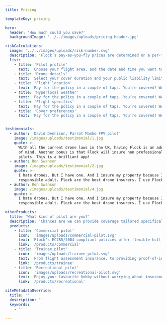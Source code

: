 ```yaml
---
title: Pricing

templateKey: pricing

hero:
  header: 'How much could you save?'
  backgroundImage: '../../images/uploads/pricing-header.jpg'

riskCalculations:
  image: '../../images/uploads/risk-number.svg'
  description: 'Flock’s pay-as-you-fly prices are determined on a per-flight basis, and are based on how risky your flight is. We calculate this by analysing loads of data including:'
  list:
    - title: 'Pilot profile'
      text: 'Choose your flight area, and the date and time you want to fly. Receive an instant quote at the bottom of your screen.'
    - title: 'Drone details'
      text: 'Select your cover duration and your public liability limit to suit the exact needs of your job. We’ll update your quote so you can see the difference.'
    - title: 'Flight location'
      text: 'Pay for the policy in a couple of taps. You’re covered! We’ll also send you all the important documentation in an email.'
    - title: 'Hyperlocal weather'
      text: 'Pay for the policy in a couple of taps. You’re covered! We’ll also send you all the important documentation in an email.'
    - title: 'Flight specifics'
      text: 'Pay for the policy in a couple of taps. You’re covered! We’ll also send you all the important documentation in an email.'
    - title: 'Cover preferences'
      text: 'Pay for the policy in a couple of taps. You’re covered! We’ll also send you all the important documentation in an email.'


testimonials:
  - author: 'David Dennison, Parrot Mambo FPV pilot'
    image: /images/uploads/testimonial/1.jpg
    quote: >-
      With all the current drone laws in the UK, having Flock is an added peace
      of mind. Another bonus is that Flock will insure non professional drone
      pilots. This is a brilliant app!
  - author: Ron Swanson
    image: /images/uploads/testimonial/2.jpg
    quote: >-
      I hate drones. But I have one. And I insure my property because I'm a
      responsible adult. Flock are the best drone insurers. I use Flock.
  - author: Ron Swanson
    image: /images/uploads/testimonial/4.jpg
    quote: >-
      I hate drones. But I have one. And I insure my property because I'm a
      responsible adult. Flock are the best drone insurers. I use Flock.

otherProducts:
  title: 'What kind of pilot are you?'
  description: 'Chances are we can provide coverage tailored specifically to you. Select below to learn more.'
  products:
    - title: 'Commercial pilot'
      icon:  'images/uploads/commercial-pilot.svg'
      text: 'Flock’s EC785/2004 compliant policies offer flexible hull and liability insurance from just £5 a day.'
      link: '/products/commercial'
    - title: 'Trainee pilot'
      icon:  'images/uploads/trainee-pilot.svg'
      text: 'From flight assessment insurance, to providing proof-of-insurance in your PfCO application, Flock’s got you covered.'
      link: '/products/trainee'
    - title: 'Recreational pilot'
      icon:  'images/uploads/recreational-pilot.svg'
      text: 'Enjoy your favourite hobby without worrying about insurance. Get covered from just £3 with the touch of a button.'
      link: '/products/recreational'

siteMetadataOverride:
  title: ''
  description: ''
  keywords:
    - ''

---
```

